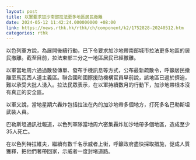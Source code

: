 ```yaml
---
layout: post
title: 以軍要求加沙南部拉法更多地區居民撤離
date: 2024-05-12 11:42:24.000000000 +08:00
link: https://news.rthk.hk/rthk/ch/component/k2/1752828-20240512.htm
categories: rthk
---
```


以色列軍方說，為展開後續行動，已下令要求加沙地帶南部城市拉法更多地區的居民撤離。截至目前，拉法東部三分之一地區居民已經撤離。

以軍當地周六通過散發傳單、發布手機訊息等方式，公布最新疏散令，呼籲居民撤離至馬瓦西人道主義區。聯合國和國際援助機構官員早前說，該地區已過於擠迫，難以承受大批人湧入。拉法民眾表示，在以軍持續數月的行動下，加沙地帶根本沒有真正的安全區。

以軍又說，當地星期六轟炸包括拉法在內的加沙地帶多個地方，打死多名巴勒斯坦武裝人員。

巴勒斯坦通訊社報道，以色列軍隊當地周六密集轟炸加沙地帶多個地區，造成至少35人死亡。

在以色列特拉維夫，繼續有數千名示威者上街，呼籲政府盡快採取措施，促成人質獲釋，把他們著帶回家，示威者一度封堵道路。
